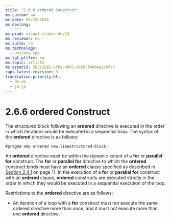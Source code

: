 ```yaml
---
title: "2.6.6 ordered Construct"
ms.custom: na
ms.date: 09/19/2016
ms.devlang: 
  - C++
ms.prod: visual-studio-dev14
ms.reviewer: na
ms.suite: na
ms.technology: 
  - devlang-cpp
ms.tgt_pltfrm: na
ms.topic: article
ms.assetid: 5b3c1ba5-cfb8-4b05-865b-f446ae1c9f7c
caps.latest.revision: 9
translation.priority.ht: 
  - de-de
  - ja-jp
---
```

# 2.6.6 ordered Construct
The structured block following an **ordered** directive is executed in the order in which iterations would be executed in a sequential loop. The syntax of the **ordered** directive is as follows:  
  
```  
#pragma omp ordered new-linestructured-block  
```  
  
 An **ordered** directive must be within the dynamic extent of a **for** or **parallel for** construct. The **for** or **parallel for** directive to which the **ordered** construct binds must have an **ordered** clause specified as described in [Section 2.4.1](../vs140/2.4.1-for-Construct.md) on page 11. In the execution of a **for** or **parallel for** construct with an **ordered** clause, **ordered** constructs are executed strictly in the order in which they would be executed in a sequential execution of the loop.  
  
 Restrictions to the **ordered** directive are as follows:  
  
-   An iteration of a loop with a **for** construct must not execute the same ordered directive more than once, and it must not execute more than one **ordered** directive.